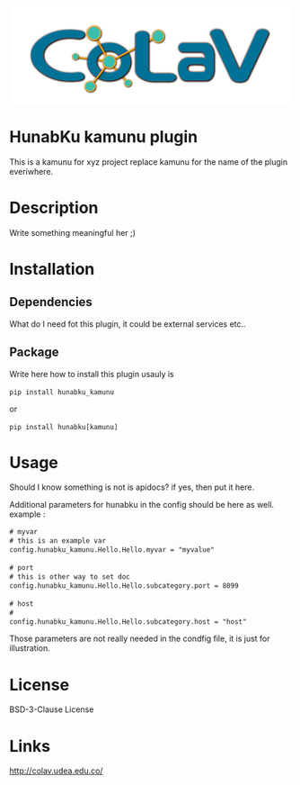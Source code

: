 <center><img src="https://raw.githubusercontent.com/colav/colav.github.io/master/img/Logo.png"/></center>

# HunabKu kamunu plugin 
This is a kamunu for xyz project
replace kamunu for the name of the plugin everiwhere.

# Description
Write something meaningful her ;)

# Installation

## Dependencies
What do I need fot this plugin, it could be external services etc..

## Package
Write here how to install this plugin
usauly is 

`pip install hunabku_kamunu`

or

`pip install hunabku[kamunu]`

# Usage
Should I know something is not is apidocs?
if yes, then put it here.

Additional parameters for hunabku in the config should be here as well.
example :

```
# myvar
# this is an example var
config.hunabku_kamunu.Hello.Hello.myvar = "myvalue"

# port
# this is other way to set doc
config.hunabku_kamunu.Hello.Hello.subcategory.port = 8099

# host
# 
config.hunabku_kamunu.Hello.Hello.subcategory.host = "host"

```
Those parameters are not really needed in the condfig file, it is just for illustration.


# License
BSD-3-Clause License 

# Links
http://colav.udea.edu.co/



